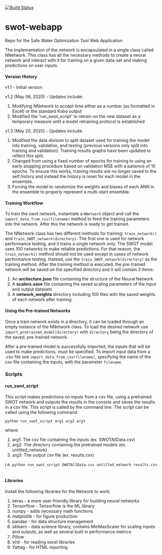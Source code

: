 [![Build Status](https://dev.azure.com/moselhy/MohamedMoselhy/_apis/build/status/dighr.swot-python-analysis?branchName=devops)](https://dev.azure.com/moselhy/MohamedMoselhy/_build/latest?definitionId=1&branchName=devops)

# swot-webapp
Repo for the Safe Water Optimization Tool Web Application 

The implementation of the network is encapsulated in a single class called
NNetwork. This class has all the necessary methods to create a neural network
and interact with it for training on a given data-set and making predictions 
on user inputs.

#### Version History

v1.1 - Initial version

v1.2 (May 06, 2020) - Updates include:
  1. Modifying NNetwork to accept time either as a number (as formatted in Excel) or the standard Kobo output
  2. Modified the 'run_swot_script' to retrain on the new dataset as a temporary measure until a model retraining protocol is established
  
v1.3 (May 20, 2020) - Updates include:
  1. Modified the data division to split dataset used for training the model into training, validation, and testing (previous versions only split into training and validation). Training results graphs have been updated to reflect this split.
  2. Changed from using a fixed number of epochs for training to using an early stopping procedure based on validation MSE with a patience of 10 epochs. To ensure this works, training results are no longer saved to the self.history and instead the history is reset for each model in the ensemble.
  3. Forcing the model to randomize the weights and biases of each ANN in the ensemble to properly represent a multi-start ensemble.


#### Training Workflow

To train the swot network, instantiate a `NNetwork` object and call the 
`import_data_from_csv(filename)` method to feed the training parameters
into the network. After this the network is ready to get trained.

The NNetwork class has two different methods for training: `train_network()`
and `train_SWOT_network(directory)`. The first one is used for network performance testing,
and it trains a single network only. The SWOT model uses 100 networks to make 
reliable predictions. For that reason, the `train_network()` method should not be
used except in cases of network performance testing. Instead, use the 
`train_SWOT_network(directory)` as the training method. After the training
method is executed, the pre-trained network will be saved on the specified 
directory and it will contain 3 items:
1. An **arcitecture.json** file containing the structure of the Neural Network
2. A **scalers.save** file containing the saved scaling parameters of the input and output datasets
3. A **network_weights** directory including 100 files with the saved weights of each network after training

#### Using the Pre-trained Networks

Once a train network exists in a directory, it can be loaded through an empty instance of the NNetwork class.
To load the desired network use `import_pretrained_model(directory)` with `directory` being the
directory of the saved, pre-trained network.

After a pre-trained model is successfully imported, the inputs that will be used to make predictions,
must be specified. To import input data from a .csv file use `import_data_from_csv(filename)`, specifying
the name of the csv file containing the inputs, with the parameter `filename`.

### Scripts

#### run_swot_script

This script makes predictions on inputs from a csv file, using a pretrained SWOT network and 
outputs the results in the console and saves the results in a csv file. This script is called by
the command line. The script can be called using the following command:

`python run_swot_script arg1 arg2 arg3`

where:
1. arg1: The csv file containing the inputs (ex. SWOTAllData.csv)
2. arg2: The directory containing the pretrained models (ex. untitled_network)
3. arg3: The output csv file (ex. results.csv)

i.e. `python run_swot_script SWOTAllData.csv untitled_network results.csv`
`

#### Libraries

Install the following libraries for the Network to work:
1. keras - a more user-friendly library for building neural networks
2. Tensorflow - Tensorflow is the ML library
3. numpy - adds necessary math functions
4. matplotlib - for figure production
5. pandas - for data structure management
6. sklearn - data science library, contains MinMaxScaler for scaling inputs and outputs, as well as several built in performance metrics
7. Pillow
8. xlrd - for reading excel libraries
9. Yattag - for HTML reporting

